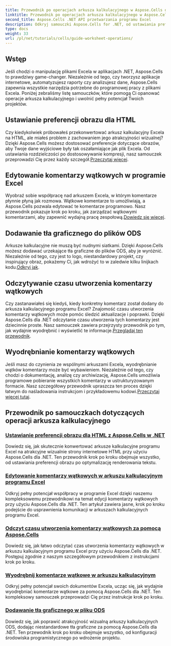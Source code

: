 ```yaml
---
title: Przewodnik po operacjach arkusza kalkulacyjnego w Aspose.Cells dla .NET
linktitle: Przewodnik po operacjach arkusza kalkulacyjnego w Aspose.Cells dla .NET
second_title: Aspose.Cells .NET API przetwarzania programu Excel
description: Odkryj samouczki Aspose.Cells for .NET, od ustawiania preferencji obrazów dla HTML po dodawanie graficznych teł w ODS. Ucz się dzięki przewodnikom krok po kroku.
type: docs
weight: 33
url: /pl/net/tutorials/cells/guide-worksheet-operations/
---
```

## Wstęp

Jeśli chodzi o manipulację plikami Excela w aplikacjach .NET, Aspose.Cells to prawdziwy game-changer. Niezależnie od tego, czy tworzysz aplikacje internetowe, automatyzujesz raporty czy analizujesz dane, Aspose.Cells zapewnia wszystkie narzędzia potrzebne do programowej pracy z plikami Excela. Poniżej zebraliśmy listę samouczków, które pomogą Ci opanować operacje arkusza kalkulacyjnego i uwolnić pełny potencjał Twoich projektów.

## Ustawianie preferencji obrazu dla HTML 
 
Czy kiedykolwiek próbowałeś przekonwertować arkusz kalkulacyjny Excela na HTML, ale miałeś problem z zachowaniem jego atrakcyjności wizualnej? Dzięki Aspose.Cells możesz dostosować preferencje dotyczące obrazów, aby Twoje dane wyjściowe były tak oszałamiające jak plik Excela. Od ustawiania rozdzielczości po dostosowywanie kompresji, nasz samouczek przeprowadzi Cię przez każdy szczegół.[Przeczytaj więcej](./setting-image-preferences/).

## Edytowanie komentarzy wątkowych w programie Excel 
 
 Wyobraź sobie współpracę nad arkuszem Excela, w którym komentarze płynnie płyną jak rozmowa. Wątkowe komentarze to umożliwiają, a Aspose.Cells pozwala edytować te komentarze programowo. Nasz przewodnik pokazuje krok po kroku, jak zarządzać wątkowymi komentarzami, aby zapewnić wydajną pracę zespołową.[Dowiedz się więcej](./editing-threaded-comments/).

## Dodawanie tła graficznego do plików ODS
  
 Arkusze kalkulacyjne nie muszą być nudnymi siatkami. Dzięki Aspose.Cells możesz dodawać urzekające tła graficzne do plików ODS, aby je wyróżnić. Niezależnie od tego, czy jest to logo, niestandardowy projekt, czy inspirujący obraz, pokażemy Ci, jak wdrożyć to w zaledwie kilku linijkach kodu.[Odkryj jak](./adding-graphic-background-in-ods-file/).

## Odczytywanie czasu utworzenia komentarzy wątkowych  

 Czy zastanawiałeś się kiedyś, kiedy konkretny komentarz został dodany do arkusza kalkulacyjnego programu Excel? Znajomość czasu utworzenia komentarzy wątkowych może pomóc śledzić aktualizacje i poprawki. Dzięki Aspose.Cells dla .NET odczytanie czasu utworzenia tych komentarzy jest dziecinnie proste. Nasz samouczek zawiera przejrzysty przewodnik po tym, jak wydajnie wyodrębnić i wyświetlić te informacje.[Przeglądaj ten przewodnik](./read-created-time-of-threaded-comment/).

## Wyodrębnianie komentarzy wątkowych  

 Jeśli masz do czynienia ze wspólnymi arkuszami Excela, wyodrębnianie wątków komentarzy może być wybawieniem. Niezależnie od tego, czy chodzi o dokumentację, analizę czy archiwizację, Aspose.Cells umożliwia programowe pobieranie wszystkich komentarzy w ustrukturyzowanym formacie. Nasz szczegółowy przewodnik upraszcza ten proces dzięki łatwym do naśladowania instrukcjom i przykładowemu kodowi.[Przeczytaj więcej tutaj](./extract-threaded-comments/).

## Przewodnik po samouczkach dotyczących operacji arkusza kalkulacyjnego
### [Ustawianie preferencji obrazu dla HTML z Aspose.Cells w .NET](./setting-image-preferences/)
Dowiedz się, jak skutecznie konwertować arkusze kalkulacyjne programu Excel na atrakcyjne wizualnie strony internetowe HTML przy użyciu Aspose.Cells dla .NET. Ten przewodnik krok po kroku obejmuje wszystko, od ustawiania preferencji obrazu po optymalizację renderowania tekstu.
### [Edytowanie komentarzy wątkowych w arkuszu kalkulacyjnym programu Excel](./editing-threaded-comments/)
Odkryj pełny potencjał współpracy w programie Excel dzięki naszemu kompleksowemu przewodnikowi na temat edycji komentarzy wątkowych przy użyciu Aspose.Cells dla .NET. Ten artykuł zawiera jasne, krok po kroku podejście do usprawnienia komunikacji w arkuszach kalkulacyjnych programu Excel.
### [Odczyt czasu utworzenia komentarzy wątkowych za pomocą Aspose.Cells](./read-created-time-of-threaded-comment/)
Dowiedz się, jak łatwo odczytać czas utworzenia komentarzy wątkowych w arkuszu kalkulacyjnym programu Excel przy użyciu Aspose.Cells dla .NET. Postępuj zgodnie z naszym szczegółowym przewodnikiem z instrukcjami krok po kroku.
### [Wyodrębnij komentarze wątkowe w arkuszu kalkulacyjnym](./extract-threaded-comments/)
Odkryj pełny potencjał swoich dokumentów Excela, ucząc się, jak wydajnie wyodrębniać komentarze wątkowe za pomocą Aspose.Cells dla .NET. Ten kompleksowy samouczek przeprowadzi Cię przez instrukcje krok po kroku.
### [Dodawanie tła graficznego w pliku ODS](./adding-graphic-background-in-ods-file/)
Dowiedz się, jak poprawić atrakcyjność wizualną arkuszy kalkulacyjnych ODS, dodając niestandardowe tła graficzne za pomocą Aspose.Cells dla .NET. Ten przewodnik krok po kroku obejmuje wszystko, od konfiguracji środowiska programistycznego po wdrożenie projektu.